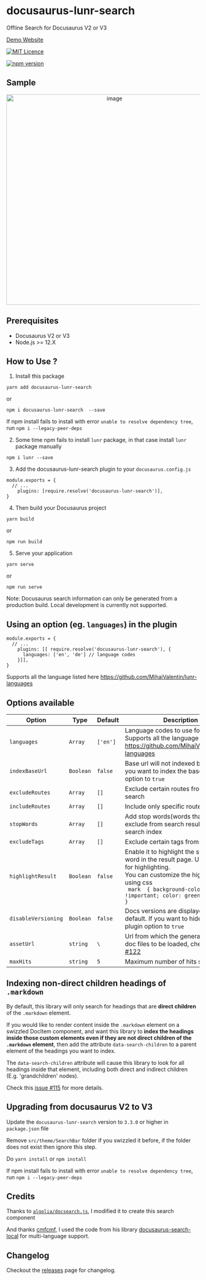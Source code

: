 
# docusaurus-lunr-search
Offline Search for Docusaurus V2 or V3

[Demo Website](https://praveenn77.github.io/docusaurus-lunr-search-demo/)

 [![MIT Licence](https://img.shields.io/github/license/lelouch77/docusaurus-lunr-search)](#)

[![npm version](https://badge.fury.io/js/docusaurus-lunr-search.svg)](https://www.npmjs.com/package/docusaurus-lunr-search)

## Sample
<p align="center">
<img width="548" alt="image" src="https://github.com/praveenn77/docusaurus-lunr-search/assets/20218070/dbc54b61-077f-4e11-af27-8798cae8a572.gif">
</p>


## Prerequisites
- Docusaurus V2 or V3
- Node.js >= 12.X

## How to Use ?
1. Install this package
```
yarn add docusaurus-lunr-search
```
or
```
npm i docusaurus-lunr-search  --save
```
If npm install fails to install with error `unable to resolve dependency tree`, run `npm i --legacy-peer-deps`

2. Some time npm fails to install `lunr` package, in that case install `lunr` package manually
```
npm i lunr --save
```

3. Add the docusaurus-lunr-search plugin to your `docusaurus.config.js`
```
module.exports = {
  // ...
    plugins: [require.resolve('docusaurus-lunr-search')],
}
```

4. Then build your Docusaurus project
```
yarn build
```
or
```
npm run build
```

5. Serve your application
```
yarn serve
```
or
```
npm run serve 
```

Note: Docusaurus search information can only be generated from a production build. Local development is currently not supported.

## Using an option (eg. `languages`) in the plugin
```
module.exports = {
  // ...
    plugins: [[ require.resolve('docusaurus-lunr-search'), {
      languages: ['en', 'de'] // language codes
    }]],
}
```
Supports all the language listed here https://github.com/MihaiValentin/lunr-languages

## Options available

| Option              | Type      | Default  | Description                                                                                                               |
| ------------------- | --------- | -------- | ------------------------------------------------------------------------------------------------------------------------- |
| `languages`         | `Array`   | `['en']` | Language codes to use for stemming, Supports all the language listed here https://github.com/MihaiValentin/lunr-languages |
| `indexBaseUrl`      | `Boolean` | `false`  | Base url will not indexed by default, if you want to index the base url set this option to `true`                         |
| `excludeRoutes`     | `Array`   | `[]`     | Exclude certain routes from the search                                                                                    |
| `includeRoutes`     | `Array`   | `[]`     | Include only specific routes for search                                                                                   |
| `stopWords`         | `Array`   | `[]`     | Add stop words(words that are exclude from search result) to the search index                                             |
| `excludeTags`       | `Array`   | `[]`     | Exclude certain tags from the search      
| `highlightResult`   | `Boolean` | `false`  | Enable it to highlight the searched word in the result page. Used `mark.js` for highlighting. <br /> You can customize the highlight color using css <br /> ``` mark  { background-color: red !important; color: green !important }```                                                                                |
| `disableVersioning` | `Boolean` | `false`  | Docs versions are displayed by default. If you want to hide it, set this plugin option to `true`                          |
| `assetUrl`     | `string`   | `\`     | Url from which the generated search doc files to be loaded, check [issue #122](https://github.com/praveenn77/docusaurus-lunr-search/issues/122) |
| `maxHits`           | `string`  | `5`      | Maximum number of hits shown |

## Indexing non-direct children headings of `.markdown`
By default, this library will only search for headings that are
**direct children** of the `.markdown` element. 

If you would like to render content inside the `.markdown` element on
a swizzled DocItem component, and want this library to **index the
headings inside those custom elements even if they are not direct
children of the `.markdown` element**, then add the attribute
`data-search-children` to a parent element of the headings you want to
index.

The `data-search-children` attribute will cause this library to look
for all headings inside that element, including both direct and
indirect children (E.g. 'grandchildren' nodes).

Check this [issue #115](https://github.com/praveenn77/docusaurus-lunr-search/issues/115) for more details.

## Upgrading from docusaurus V2 to V3
Update the `docusaurus-lunr-search` version to `3.3.0` or higher in `package.json` file

Remove `src/theme/SearchBar` folder if you swizzled it before, if the folder does not exist then ignore this step.

Do `yarn install` or `npm install` 

If npm install fails to install with error `unable to resolve dependency tree`, run `npm i --legacy-peer-deps`

## Credits

Thanks to [`algolia/docsearch.js`](https://github.com/algolia/docsearch), I modified it to create this search component 

And thanks [cmfcmf](https://github.com/cmfcmf), I used the code from his library [docusaurus-search-local](https://github.com/cmfcmf/docusaurus-search-local) for multi-language support.

## Changelog
Checkout the [releases](https://github.com/lelouch77/docusaurus-lunr-search/releases) page for changelog. 
